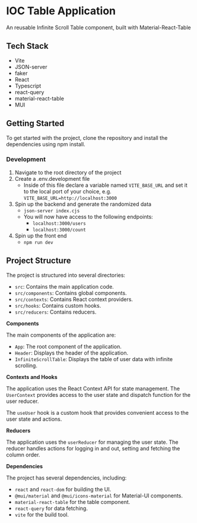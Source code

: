 # IOC Table Application

An reusable Infinite Scroll Table component, built with Material-React-Table

## Tech Stack

- Vite
- JSON-server
- faker
- React
- Typescript
- react-query
- material-react-table
- MUI

## Getting Started

To get started with the project, clone the repository and install the dependencies using npm install.

### Development

1. Navigate to the root directory of the project
2. Create a .env.development file
   - Inside of this file declare a variable named `VITE_BASE_URL` and set it to the local port of your choice, e.g. `VITE_BASE_URL=http://localhost:3000`
3. Spin up the backend and generate the randomized data
   - `json-server index.cjs`
   - You will now have access to the following endpoints:
     - `localhost:3000/users`
     - `localhost:3000/count`
4. Spin up the front end
   - `npm run dev`

## Project Structure

The project is structured into several directories:

- `src`: Contains the main application code.
- `src/components`: Contains global components.
- `src/contexts`: Contains React context providers.
- `src/hooks`: Contains custom hooks.
- `src/reducers`: Contains reducers.

**Components**

The main components of the application are:

- `App`: The root component of the application.
- `Header`: Displays the header of the application.
- `InfiniteScrollTable`: Displays the table of user data with infinite scrolling.

**Contexts and Hooks**

The application uses the React Context API for state management. The `UserContext` provides access to the user state and dispatch function for the user reducer.

The `useUser` hook is a custom hook that provides convenient access to the user state and actions.

**Reducers**

The application uses the `userReducer` for managing the user state. The reducer handles actions for logging in and out, setting and fetching the column order.

**Dependencies**

The project has several dependencies, including:

- `react` and `react-dom` for building the UI.
- `@mui/material` and `@mui/icons-material` for Material-UI components.
- `material-react-table` for the table component.
- `react-query` for data fetching.
- `vite` for the build tool.

